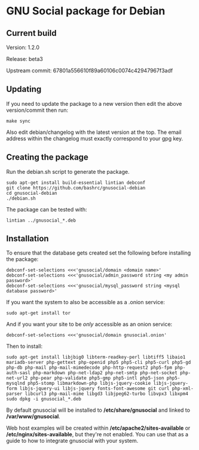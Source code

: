 GNU Social package for Debian
=============================

Current build
-------------

Version: 1.2.0

Release: beta3

Upstream commit: 67801a556610f89a60106c0074c42947967f3adf

Updating
--------

If you need to update the package to a new version then edit the above version/commit then run:

    make sync

Also edit debian/changelog with the latest version at the top. The email address within the changelog must exactly correspond to your gpg key.

Creating the package
--------------------

Run the debian.sh script to generate the package.

    sudo apt-get install build-essential lintian debconf
    git clone https://github.com/bashrc/gnusocial-debian
    cd gnusocial-debian
    ./debian.sh

The package can be tested with:

    lintian ../gnusocial_*.deb

Installation
------------

To ensure that the database gets created set the following before installing the package:

    debconf-set-selections <<<'gnusocial/domain <domain name>'
    debconf-set-selections <<<'gnusocial/admin_password string <my admin password>'
    debconf-set-selections <<<'gnusocial/mysql_password string <mysql database password>'

If you want the system to also be accessible as a .onion service:

    sudo apt-get install tor

And if you want your site to be _only_ accessible as an onion service:

    debconf-set-selections <<<'gnusocial/domain gnusocial.onion'

Then to install:

    sudo apt-get install libjbig0 libterm-readkey-perl libtiff5 libaio1 mariadb-server php-gettext php-openid php5 php5-cli php5-curl php5-gd php-db php-mail php-mail-mimedecode php-http-request2 php5-fpm php-auth-sasl php-markdown php-net-ldap2 php-net-smtp php-net-socket php-net-url2 php-pear php-validate php5-gmp php5-intl php5-json php5-mysqlnd php5-stomp libmarkdown-php libjs-jquery-cookie libjs-jquery-form libjs-jquery-ui libjs-jquery fonts-font-awesome git curl php-xml-parser libcurl3 php-mail-mime libgd3 libjpeg62-turbo libvpx3 libxpm4
    sudo dpkg -i gnusocial_*.deb

By default gnusocial will be installed to **/etc/share/gnusocial** and linked to **/var/www/gnusocial**.

Web host examples will be created within **/etc/apache2/sites-available** or **/etc/nginx/sites-available**, but they're not enabled. You can use that as a guide to how to integrate gnusocial with your system.
